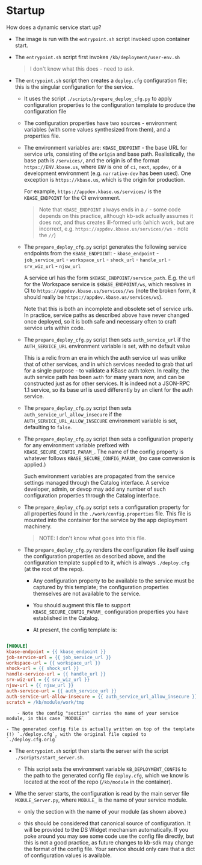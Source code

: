 # Startup

How does a dynamic service start up?

- The image is run with the `entrypoint.sh` script invoked upon container start.

- The `entrypoint.sh` script first invokes `/kb/deployment/user-env.sh`

    > I don't know what this does - need to ask.

- The `entrypoint.sh` script then creates a `deploy.cfg` configuration file; this is the
  singular configuration for the service.

  - It uses the script `./scripts/prepare_deploy_cfg.py` to apply configuration
    properties to the configuration template to produce the configuration file

  - The configuration properties have two sources - environment variables (with some
    values synthesized from them), and a properties file.

  - The environment variables are:
    `KBASE_ENDPOINT` - the base URL for service urls, consisting of the `origin` and
    base path. Realistically, the base path is `/services/`, and the origin is of
    the format `https://ENV.kbase.us`, where `ENV` is one of `ci`, `next`, `appdev`, or a
    development environment (e.g. `narrative-dev` has been used). One exception is
    `https://kbase.us`, which is the origin for production.

    For example, `https://appdev.kbase.us/services/` is the `KBASE_ENDPOINT` for the CI
    environment.

    > Note that `KBASE_ENDPOINT` always ends in a `/` - some code depends on this
    > practice, although kb-sdk actually assumes it does not, and thus creates
    > ill-formed urls (which work, but are incorrect, e.g.
    > `https://appdev.kbase.us/services//ws` - note the `//`)

  - The `prepare_deploy_cfg.py` script generates the following service endpoints from
    the `KBASE_ENDPOINT`:
        - `kbase_endpoint`
        - `job_service_url`
        - `workspace_url`
        - `shock_url`
        - `handle_url`
        - `srv_wiz_url`
        - `njsw_url`

    A service url has the form `$KBASE_ENDPOINT/service_path`. E.g. the url for the
    Workspace service is `$KBASE_ENDPOINT/ws`, which resolves in CI to
    `https://appdev.kbase.us/services//ws` (note the broken form, it should really be
    `https://appdev.kbase.us/services/ws`).

    Note that this is both an incomplete and obsolete set of service urls. In practice,
    service paths as described above have never changed once deployed, so it is both
    safe and necessary often to craft service urls within code.

  - The `prepare_deploy_cfg.py` script then sets `auth_service_url` if the
    `AUTH_SERVICE_URL` environment variable is set, with no default value

    This is a relic from an era in which the auth service url was unlike that of other
    services, and in which services needed to grab that url for a single purpose - to
    validate a KBase auth token. In reality, the auth service path has been `auth` for
    many years now, and can be constructed just as for other services. It is indeed not
    a JSON-RPC 1.1 service, so its base url is used differently by an client for the
    auth service.

  - The `prepare_deploy_cfg.py` script then sets `auth_service_url_allow_insecure` if the
    `AUTH_SERVICE_URL_ALLOW_INSECURE` environment variable is set, defaulting to
    `false`.

  - The `prepare_deploy_cfg.py` script then sets a configuration property for any
    environment variable prefixed with `KBASE_SECURE_CONFIG_PARAM_`. The name of the
    config property is whatever follows `KBASE_SECURE_CONFIG_PARAM_` (no case
    conversion is applied.)

    Such environment variables are propagated from the service settings managed through
    the Catalog interface. A service developer, admin, or devop may add any number of such
    configuration properties through the Catalog interface.

  - The `prepare_deploy_cfg.py` script sets a configuration property for all
    properties found in the `./work/config.properties` file. This file is mounted into
    the container for the service by the app deployment machinery.

    > NOTE: I don't know what goes into this file.

  - The `prepare_deploy_cfg.py` renders the configuration file itself using the
    configuration properties as described above, and the configuration template supplied
    to it, which is always `./deploy.cfg` (at the root of the repo).

    - Any configuration property to be available to the service must be captured by this
      template; the configuration properties themselves are not available to the
      service.

    - You should augment this file to support `KBASE_SECURE_CONFIG_PARAM_` configuration
      properties you have established in the Catalog.

    - At present, the config template is:

```ini

[MODULE]
kbase-endpoint = {{ kbase_endpoint }}
job-service-url = {{ job_service_url }}
workspace-url = {{ workspace_url }}
shock-url = {{ shock_url }}
handle-service-url = {{ handle_url }}
srv-wiz-url = {{ srv_wiz_url }}
njsw-url = {{ njsw_url }}
auth-service-url = {{ auth_service_url }}
auth-service-url-allow-insecure = {{ auth_service_url_allow_insecure }}
scratch = /kb/module/work/tmp
```

        - Note the config "section" carries the name of your service module, in this case `MODULE`

    - The generated config file is actually written on top of the template (!) `./deploy.cfg`, with the original file copied to `./deploy.cfg.orig`

- The `entrypoint.sh` script then starts the server with the script
  `./scripts/start_server.sh`.

    - This script sets the environment variable `KB_DEPLOYMENT_CONFIG` to the path to
      the generated config file `deploy.cfg`, which we know is located at the root of
      the repo (`/kb/module` in the container).

- Whe the server starts, the configuration is read by the main server file
  `MODULE_Server.py`, where `MODULE_` is the name of your service module.

  - only the section with the name of your module (as shown above.)

  - this should be considered that canonical source of configuration. It will be
    provided to the DS Widget mechanism automatically. If you poke around you may see
    some code use the config file directly, but this is not a good practice, as future
    changes to kb-sdk may change the format of the config file. Your service should only
    care that a dict of configuration values is available.